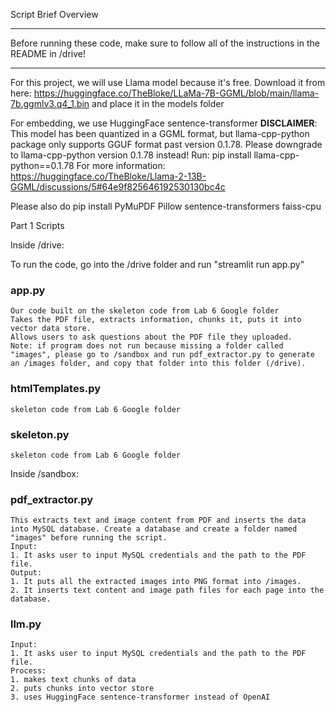 Script Brief Overview

*****
Before running these code, make sure to follow all of the instructions in the README in /drive!
*****

For this project, we will use Llama model because it's free.
Download it from here:
https://huggingface.co/TheBloke/LLaMa-7B-GGML/blob/main/llama-7b.ggmlv3.q4_1.bin and place it in the models folder

For embedding, we use HuggingFace sentence-transformer
**DISCLAIMER**:
This model has been quantized in a GGML format, but llama-cpp-python package only supports 
GGUF format past version 0.1.78.
Please downgrade to llama-cpp-python version 0.1.78 instead!
Run: pip install llama-cpp-python==0.1.78
For more information: https://huggingface.co/TheBloke/Llama-2-13B-GGML/discussions/5#64e9f825646192530130bc4c

Please also do
pip install PyMuPDF Pillow sentence-transformers faiss-cpu



Part 1 Scripts 

Inside /drive:

To run the code, go into the /drive folder and run
"streamlit run app.py"

### app.py
	Our code built on the skeleton code from Lab 6 Google folder
	Takes the PDF file, extracts information, chunks it, puts it into vector data store.
	Allows users to ask questions about the PDF file they uploaded.
	Note: if program does not run because missing a folder called "images", please go to /sandbox and run pdf_extractor.py to generate an /images folder, and copy that folder into this folder (/drive).
	
	
### htmlTemplates.py
	skeleton code from Lab 6 Google folder

### skeleton.py
	skeleton code from Lab 6 Google folder

Inside /sandbox:

### pdf_extractor.py 
	This extracts text and image content from PDF and inserts the data into MySQL database. Create a database and create a folder named "images" before running the script.
	Input:
	1. It asks user to input MySQL credentials and the path to the PDF file.
	Output:
	1. It puts all the extracted images into PNG format into /images.
	2. It inserts text content and image path files for each page into the database.

### llm.py
	Input:
	1. It asks user to input MySQL credentials and the path to the PDF file.
	Process:
	1. makes text chunks of data
	2. puts chunks into vector store
	3. uses HuggingFace sentence-transformer instead of OpenAI